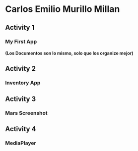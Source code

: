 # Carlos Emilio Murillo Millan

## Activity 1
### My First App
#### (Los Documentos son lo mismo, solo que los organize mejor)

## Activity 2
### Inventory App

## Activity 3
### Mars Screenshot

## Activity 4
### MediaPlayer
